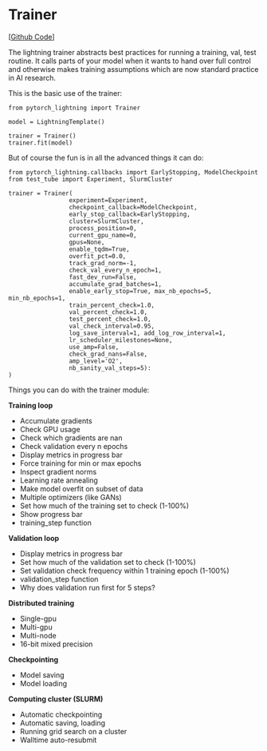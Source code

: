 # Trainer
[[Github Code](https://github.com/williamFalcon/pytorch-lightning/blob/master/pytorch_lightning/models/trainer.py)]

The lightning trainer abstracts best practices for running a training, val, test routine. It calls parts of your model when it wants to hand over full control and otherwise makes training assumptions which are now standard practice in AI research.

This is the basic use of the trainer:

``` {.python}
from pytorch_lightning import Trainer

model = LightningTemplate()

trainer = Trainer()
trainer.fit(model)
```

But of course the fun is in all the advanced things it can do:

``` {.python}
from pytorch_lightning.callbacks import EarlyStopping, ModelCheckpoint
from test_tube import Experiment, SlurmCluster

trainer = Trainer(
                 experiment=Experiment,
                 checkpoint_callback=ModelCheckpoint, 
                 early_stop_callback=EarlyStopping,
                 cluster=SlurmCluster,
                 process_position=0,
                 current_gpu_name=0,
                 gpus=None,
                 enable_tqdm=True,
                 overfit_pct=0.0,
                 track_grad_norm=-1,
                 check_val_every_n_epoch=1,
                 fast_dev_run=False,
                 accumulate_grad_batches=1,
                 enable_early_stop=True, max_nb_epochs=5, min_nb_epochs=1,
                 train_percent_check=1.0, 
                 val_percent_check=1.0, 
                 test_percent_check=1.0, 
                 val_check_interval=0.95,
                 log_save_interval=1, add_log_row_interval=1,
                 lr_scheduler_milestones=None,
                 use_amp=False,
                 check_grad_nans=False,
                 amp_level='O2',
                 nb_sanity_val_steps=5):
)
```


Things you can do with the trainer module:

**Training loop**    

- Accumulate gradients
- Check GPU usage
- Check which gradients are nan
- Check validation every n epochs
- Display metrics in progress bar
- Force training for min or max epochs
- Inspect gradient norms
- Learning rate annealing
- Make model overfit on subset of data
- Multiple optimizers (like GANs)
- Set how much of the training set to check (1-100%)
- Show progress bar
- training_step function

**Validation loop**    

- Display metrics in progress bar
- Set how much of the validation set to check (1-100%)
- Set validation check frequency within 1 training epoch (1-100%)
- validation_step function
- Why does validation run first for 5 steps?

**Distributed training**    

- Single-gpu      
- Multi-gpu      
- Multi-node   
- 16-bit mixed precision

**Checkpointing**    

- Model saving
- Model loading 

**Computing cluster (SLURM)**    

- Automatic checkpointing   
- Automatic saving, loading  
- Running grid search on a cluster 
- Walltime auto-resubmit   